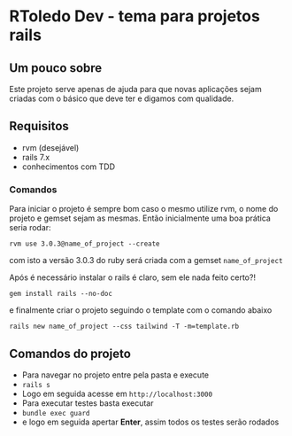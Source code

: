# RToledo Dev - tema para projetos rails

## Um pouco sobre

Este projeto serve apenas de ajuda para que novas aplicações sejam criadas com o básico que deve ter e digamos com qualidade.

## Requisitos

- rvm (desejável)
- rails 7.x
- conhecimentos com TDD

### Comandos

Para iniciar o projeto é sempre bom caso o mesmo utilize rvm, o nome do projeto e gemset sejam as mesmas. Então inicialmente uma boa prática seria rodar:

`rvm use 3.0.3@name_of_project --create`

com isto a versão 3.0.3 do ruby será criada com a gemset `name_of_project`

Após é necessário instalar o rails é claro, sem ele nada feito certo?!

`gem install rails --no-doc`

e finalmente criar o projeto seguindo o template com o comando abaixo

`rails new name_of_project --css tailwind -T -m=template.rb`

## Comandos do projeto

- Para navegar no projeto entre pela pasta e execute
- `rails s`
- Logo em seguida acesse em  `http://localhost:3000`
- Para executar testes basta executar
- `bundle exec guard`
- e logo em seguida apertar **Enter**, assim todos os testes serão rodados